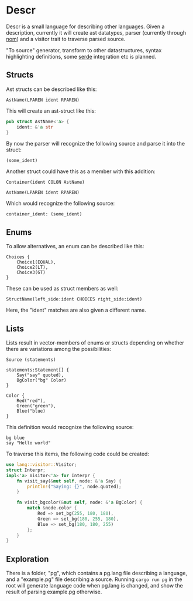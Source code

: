 Descr
=====

Descr is a small language for describing other languages.
Given a description, currently it will create ast datatypes,
parser (currently through [nom](https://github.com/Geal/nom))
and a visitor trait to traverse parsed source.

"To source" generator, transform to other datastructures,
syntax highlighting definitions, some [serde](https://github.com/serde-rs/serde) integration etc
is planned.

Structs
-------
Ast structs can be described like this:
```
AstName(LPAREN ident RPAREN)
```
This will create an ast-struct like this:
```rust
pub struct AstName<'a> {
    ident: &'a str
}
```
By now the parser will recognize the following source and
parse it into the struct:
```
(some_ident)
```
Another struct could have this as a member with this addition:
```
Container(ident COLON AstName)

AstName(LPAREN ident RPAREN)
```
Which would recognize the following source:
```
container_ident: (some_ident)
```

Enums
-----
To allow alternatives, an enum can be described like this:
```
Choices {
    Choice1(EQUAL),
    Choice2(LT),
    Choice3(GT)
}
```
These can be used as struct members as well:
```
StructName(left_side:ident CHOICES right_side:ident)
```
Here, the "ident" matches are also given a different name.

Lists
-----
Lists result in vector-members of enums or structs depending on
whether there are variations among the possibilities:
```
Source (statements)

statements:Statement[] {
    Say("say" quoted),
    BgColor("bg" Color)
}

Color {
    Red("red"),
    Green("green"),
    Blue("blue)
}
```
This definition would recognize the following source:
```
bg blue
say "Hello world"
```
To traverse this items, the following code could be created:
```rust
use lang::visitor::Visitor;
struct Interpr;
impl<'a> Visitor<'a> for Interpr {
    fn visit_say(&mut self, node: &'a Say) {
        println!("Saying: {}", node.quoted);
    }

    fn visit_bgcolor(&mut self, node: &'a BgColor) {
        match &node.color {
            Red => set_bg(255, 180, 180),
            Green => set_bg(180, 255, 180),
            Blue => set_bg(180, 180, 255)
        };
    }
}
```

Exploration
-----------
There is a folder, "pg", which contains a pg.lang file describing
a language, and a "example.pg" file describing a source.
Running ```cargo run pg``` in the root will generate language
code when pg.lang is changed, and show the result of parsing
example.pg otherwise.